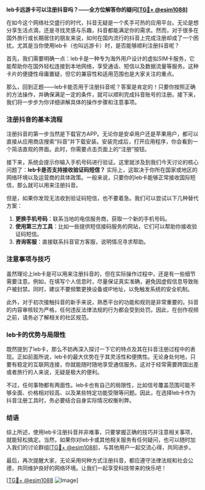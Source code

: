 **leb卡远游卡可以注册抖音吗？——全方位解答你的疑问[[TG💪+ @esim1088](https://t.me/s/esim1088)]**

在如今这个网络社交盛行的时代，抖音无疑是一个炙手可热的应用平台。无论是想分享生活点滴，还是寻找灵感与乐趣，抖音都能满足你的需求。然而，对于很多在国外旅行或长期居住的朋友来说，如何在国内流行的抖音上完成注册却成了一个困扰。尤其是当你使用leb卡（也叫远游卡）时，是否能够顺利注册抖音呢？

首先，我们需要明确一点：leb卡是一种专为海外用户设计的虚拟SIM卡服务，它能帮助你在国外轻松连接到本地网络，享受通话、短信以及数据流量等服务。这种卡片的便捷性毋庸置疑，但它的兼容性和适用范围也是大家关注的重点。

那么，回到正题——leb卡能否用于注册抖音呢？答案是肯定的！只要你按照正确的方法操作，并确保满足一定的条件，就可以顺利完成抖音账号的注册。接下来，我们将一步步为你详细讲解具体的操作步骤和注意事项。

### 注册抖音的基本流程

注册抖音的第一步当然是下载官方APP。无论你是安卓用户还是苹果用户，都可以直接从应用商店搜索“抖音”并下载安装。安装完成后，打开应用程序，你会看到一个简洁直观的界面。此时，你需要点击页面上的“注册”按钮。

接下来，系统会提示你输入手机号码进行验证。这里就涉及到我们今天讨论的核心问题了：**leb卡是否支持接收验证码短信？** 实际上，这取决于你所在国家或地区的网络环境以及运营商的具体政策。一般来说，只要你的leb卡能够正常接收国际短信，那么就可以用来注册抖音。

但是，如果你发现无法收到验证码短信，也不要着急。我们可以尝试以下几种替代方案：

1. **更换手机号码**：联系当地的电信服务商，获取一个新的手机号码。
2. **使用第三方工具**：比如一些提供短信接码服务的网站，它们可以帮助你接收验证码短信。
3. **咨询客服**：直接联系抖音官方客服，说明情况寻求帮助。

### 注意事项与技巧

虽然理论上leb卡是可以用来注册抖音的，但在实际操作过程中，还是有一些细节需要注意。例如，在填写个人信息时，尽量保证真实准确，避免因虚假信息导致账户被封禁。同时，建议不要频繁更换设备或IP地址，以免触发系统的安全机制。

此外，对于初次接触抖音的新手来说，熟悉平台的功能和规则是非常重要的。抖音的内容审核较为严格，任何违反法律法规的行为都会受到处罚。因此，在创作视频之前，请务必了解相关的社区规范。

### leb卡的优势与局限性

既然提到了leb卡，那么不妨再深入探讨一下它的特点及其在抖音注册过程中的表现。正如前面所说，leb卡的最大优势在于其灵活性和便携性。无论身处何地，只要有稳定的互联网连接，你就能随时随地享受通信服务。这对于经常需要跨国出差或者旅行的人来说，无疑是极大的便利。

不过，任何事物都有两面性。leb卡也有自己的局限性，比如信号覆盖范围可能不够全面、价格相对较高、以及某些特定功能受限等问题。因此，在选择leb卡作为抖音注册工具时，务必要结合自身实际情况权衡利弊。

### 结语

综上所述，使用leb卡注册抖音并非难事，只要掌握正确的技巧并注意相关事项，就能轻松搞定。当然，如果你对leb卡或其他相关服务有任何疑问，也可以随时加入我们的讨论群组[[TG💪+ @esim1088](https://t.me/s/esim1088)]，与其他用户一起交流心得，共同进步。

最后，再次提醒大家，无论采用何种方式注册抖音，都应遵守法律法规和社会公德，共同维护良好的网络环境。让我们一起享受科技带来的快乐吧！

[[TG💪+ @esim1088](https://t.me/s/esim1088) ![Image](https://i.postimg.cc/4NQfJmqS/Snipaste-2025-05-13-00-14-12.png)]